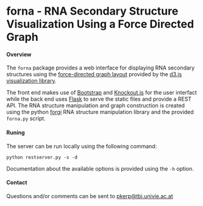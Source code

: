 forna - RNA Secondary Structure Visualization Using a Force Directed Graph
==========================================================================

#### Overview ####

The ``forna`` package provides a web interface for displaying RNA secondary
structures using the [force-directed graph
layout](https://github.com/mbostock/d3/wiki/Force-Layout) provided by the
[d3.js visualization library](http://d3js.org/). 

The front end makes use of [Bootstrap](getbootstrap.com) and
[Knockout.js](http://knockoutjs.com/) for the user interfact while the back end
uses [Flask](http://flask.pocoo.org/) to serve the static files and provide a
REST API. The RNA structure manipulation and graph construction is created
using the python [forgi](http://www.tbi.univie.ac.at/~pkerp/forgi/) RNA
structure manipulation library and the provided ``forna.py`` script.

#### Runing ####

The server can be run locally using the following command:

```shell
python restserver.py -s -d
```

Documentation about the available options is provided using the ``-h`` option.

#### Contact ####

Questions and/or comments can be sent to <pkerp@tbi.univie.ac.at>
